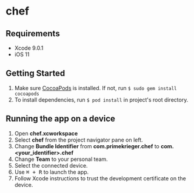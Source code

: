 # chef

## Requirements
- Xcode 9.0.1
- iOS 11

## Getting Started
1. Make sure [CocoaPods](https://cocoapods.org/) is installed. If not, run `$ sudo gem install cocoapods`
2. To install dependencies, run `$ pod install` in project's root directory.

## Running the app on a device
1. Open **chef.xcworkspace**
2. Select **chef** from the project navigator pane on left.
3. Change **Bundle Identifier** from **com.primekrieger.chef** to **com.<your_identifier>.chef**
4. Change **Team** to your personal team.
5. Select the connected device.
6. Use <kbd>⌘ + R</kbd> to launch the app.
7. Follow Xcode instructions to trust the development certificate on the device.
